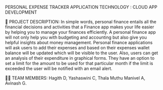 PERSONAL EXPENSE TRACKER APPLICATION
TECHNOLOGY : CLOUD APP DEVELOPMENT



📒 PROJECT DESCRIPTION:
In simple words, personal finance entails all the financial decisions and activities that a Finance app makes your life easier by helping you to manage your finances efficiently. A personal finance app will not only help you with budgeting and accounting but also give you helpful insights about money management.
Personal finance applications will ask users to add their expenses and based on their expenses wallet balance will be updated which will be visible to the user. Also, users can get an analysis of their expenditure in graphical forms. They have an option to set a limit for the amount to be used for that particular month if the limit is exceeded the user will be notified with an email alert.



🧑🏻‍ TEAM MEMBERS:
Hagith D,
Yashaswini C,
Thala Muthu Manivel A,
Avinash G.
